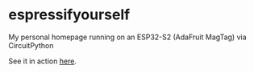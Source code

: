 # espressifyourself

My personal homepage running on an ESP32-S2 (AdaFruit MagTag) via CircuitPython

See it in action [here](https://admittedly-neutral-mantis.ngrok-free.app/).

